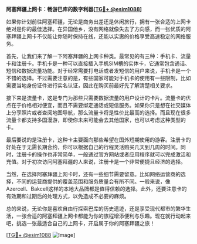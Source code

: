 **阿塞拜疆上网卡：畅游巴库的数字利器[[TG💪+ @esim1088](https://t.me/s/esim1088)]**

如果你计划前往阿塞拜疆，无论是商务出差还是休闲旅行，拥有一张合适的上网卡绝对是你的最佳选择。在异国他乡，没有网络就像失去了方向感，而一张优质的阿塞拜疆上网卡不仅能让你随时保持在线，还能以实惠的价格享受高速稳定的网络服务。

首先，让我们来了解一下阿塞拜疆的上网卡种类。最常见的有三种：手机卡、流量卡和注册卡。手机卡是一种可以直接插入手机SIM槽的实体卡，它通常包含通话、短信和数据流量功能。对于经常需要打电话或者发短信的用户来说，手机卡是一个不错的选择。不过需要注意的是，有些国家可能对手机卡的使用有一些限制，比如需要当地身份证件进行实名认证，因此在购买前最好先了解清楚相关要求。

接下来是流量卡，这是专门为那些只需要数据流量的用户设计的卡片。流量卡的优点在于价格相对便宜，而且不需要绑定通话或短信服务。如果你只是想在社交媒体上分享照片或者查阅地图导航，那么流量卡将是性价比最高的选择。而且现在很多流量卡都支持多国漫游，即使你未来可能会去其他国家，也可以考虑这种类型的卡。

最后要说的是注册卡，这种卡主要面向那些希望在国外短期使用的游客。注册卡的好处在于无需长期合约，你可以根据自己的行程灵活购买几天到几周的时间。同时，注册卡的操作也非常简单，一般通过官方网站或者应用程序就可以完成激活和充值。对于初次访问阿塞拜疆的人来说，注册卡是一个非常便捷且经济的选择。

当然，在选择阿塞拜疆上网卡时，还有一些细节需要留意。比如网络运营商的选择，不同的运营商提供的覆盖范围和服务质量会有所不同。一般来说，像Azercell、Bakcell这样的本地大品牌都是值得信赖的选择。此外，还要注意卡的有效期和过期后的处理方式，以免造成不必要的麻烦。

总的来说，无论你是喜欢自由行探索巴库的历史遗迹，还是享受现代都市的繁华生活，一张合适的阿塞拜疆上网卡都能为你的旅程增添便利与乐趣。现在就行动起来吧，挑选一张最适合自己的上网卡，开启属于你的阿塞拜疆之旅！

[[TG💪+ @esim1088](https://t.me/s/esim1088) ![Image](https://i.postimg.cc/4NQfJmqS/Snipaste-2025-05-13-00-14-12.png)]